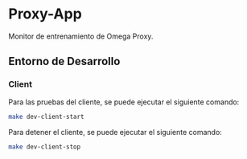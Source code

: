 # Proxy-App
Monitor de entrenamiento de Omega Proxy.

## Entorno de Desarrollo
### Client
Para las pruebas del cliente, se puede ejecutar el siguiente comando:
```bash
make dev-client-start
```

Para detener el cliente, se puede ejecutar el siguiente comando:
```bash
make dev-client-stop
```